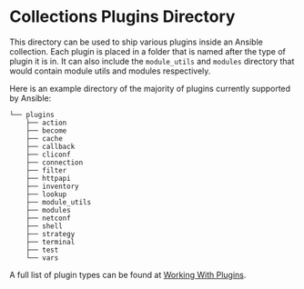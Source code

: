# Collections Plugins Directory

This directory can be used to ship various plugins inside an Ansible collection.
Each plugin is placed in a folder that is named after the type of plugin it is
in. It can also include the `module_utils` and `modules` directory that would
contain module utils and modules respectively.

Here is an example directory of the majority of plugins currently supported by
Ansible:

```
└── plugins
    ├── action
    ├── become
    ├── cache
    ├── callback
    ├── cliconf
    ├── connection
    ├── filter
    ├── httpapi
    ├── inventory
    ├── lookup
    ├── module_utils
    ├── modules
    ├── netconf
    ├── shell
    ├── strategy
    ├── terminal
    ├── test
    └── vars
```

A full list of plugin types can be found at
[Working With Plugins](https://docs.ansible.com/ansible-core/2.19/plugins/plugins.html).
